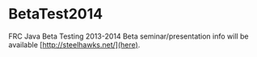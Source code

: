 BetaTest2014
============

FRC Java Beta Testing 2013-2014
Beta seminar/presentation info will be available [http://steelhawks.net/](here).
